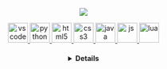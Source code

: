 <p align="center">
  <img src="https://media2.giphy.com/media/qgQUggAC3Pfv687qPC/giphy.gif">
</p>

  <p align="center">
   <a href="https://code.visualstudio.com/">
      <img src="https://cdn.jsdelivr.net/gh/devicons/devicon/icons/vscode/vscode-original.svg" alt="vscode" width="40" height="40"/>
   </a>
   <a href="https://developer.mozilla.org/es/docs/Glossary/Python">
      <img src="https://upload.wikimedia.org/wikipedia/commons/c/c3/Python-logo-notext.svg" alt="python" width="40" height="40"/>
   </a>
   <a href="https://developer.mozilla.org/pt-BR/docs/Web/HTML">
      <img src="https://cdn.jsdelivr.net/gh/devicons/devicon/icons/html5/html5-plain.svg" alt="html5" width="40" height="40"/>
   </a>
   <a href="https://developer.mozilla.org/pt-BR/docs/Web/CSS">
      <img src="https://cdn.jsdelivr.net/gh/devicons/devicon/icons/css3/css3-plain.svg" alt="css3" width="40" height="40"/>
   </a>
   <a href="https://docs.oracle.com/en/java/">
      <img src="https://www.svgrepo.com/show/303388/java-4-logo.svg" alt="java" width="40" height="40"/>
   </a>
   <a href="https://developer.mozilla.org/en-US/docs/Web/JavaScript">
      <img src="https://upload.wikimedia.org/wikipedia/commons/9/99/Unofficial_JavaScript_logo_2.svg" alt="js" width="40" height="40"/>
   </a>
   <a href="https://www.lua.org/docs.html">
      <img src="https://upload.wikimedia.org/wikipedia/commons/c/cf/Lua-Logo.svg" alt="lua" width="40" height="40"/>
   </a>
  
</p>

<h4 align="center">
<details>
<h1 align="center"><img src="https://media.giphy.com/media/hvRJCLFzcasrR4ia7z/giphy.gif" width="25px">Hi! My name is Usuariozombie</h1></img>

<p align="center">
  <a href="https://github.com/usuariozombie">
    <img
      align="center"
      height="150em"
      src="https://github-readme-stats.vercel.app/api?username=usuariozombie&show_icons=true&include_all_commits=true&count_private=true"
    />
  </a>
  <a href="https://github.com/usuariozombie">
    <img
      align="center"
      height="150em"
      src="https://github-readme-stats.vercel.app/api/top-langs/?username=usuariozombie&show_icons=true&include_all_commits=true&count_private=true&layout=compact&theme=tokyonight"
    />
  </a>
</p>


<p align="center">
  <a href="https://github.com/usuariozombie">
    <img
      align="center"
      src="https://github-profile-trophy.vercel.app/?username=usuariozombie&theme=onedark&no-frame=true&row=1&&margin-w=20&no-bg=true"
    />
  </a>
</a>
</p>

<h3 align="center">Actual Projects:</h3>

<p align="center">
  <a href="https://github.com/usuariozombie/Cast">
    <img
      align="center"
      height="120em"
      src="https://github-readme-stats.vercel.app/api/pin/?username=usuariozombie&repo=ClassHubAPI&theme=tokyonight">
    </img>
  </a>
</p>

<h3 align="center">About me:</h3>

<p align="center">
  <a href="https://instagram.com/edupime04/">
    <img
      align="center"
      src="https://img.shields.io/badge/Instagram-1C1C1C?style=for-the-badge&logo=instagram&logoColor=00FFFF"
    />
  </a>
  <a href="https://twitter.com/usuariozombie">
    <img
      align="center"
      src="https://img.shields.io/badge/Twitter-1C1C1C?style=for-the-badge&logo=twitter&logoColor=00FFFF"
    />
  </a>
  <a href="https://discord.gg/yqhmHNEYjK">
    <img
      align="center"
      src="https://img.shields.io/badge/Discord-1C1C1C?style=for-the-badge&logo=discord&logoColor=00FFFF">
  </a>
  <a href="https://www.youtube.com/channel/UCN1JLuqjly6w4eYFi40RDPA">
    <img
      align="center"
      src="https://img.shields.io/badge/YouTube-1C1C1C?style=for-the-badge&logo=youtube&logoColor=00FFFF"
    />
  </a>
</p>
<h5 align="center">@usuariozombie</h5>
</details>
